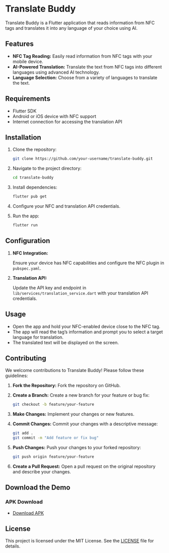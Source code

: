 # Translate Buddy

Translate Buddy is a Flutter application that reads information from NFC tags and translates it into any language of your choice using AI.

## Features

- **NFC Tag Reading:** Easily read information from NFC tags with your mobile device.
- **AI-Powered Translation:** Translate the text from NFC tags into different languages using advanced AI technology.
- **Language Selection:** Choose from a variety of languages to translate the text.

## Requirements

- Flutter SDK
- Android or iOS device with NFC support
- Internet connection for accessing the translation API

## Installation

1. Clone the repository:

    ```bash
    git clone https://github.com/your-username/translate-buddy.git
    ```

2. Navigate to the project directory:

    ```bash
    cd translate-buddy
    ```

3. Install dependencies:

    ```bash
    flutter pub get
    ```

4. Configure your NFC and translation API credentials.

5. Run the app:

    ```bash
    flutter run
    ```

## Configuration

1. **NFC Integration:**

    Ensure your device has NFC capabilities and configure the NFC plugin in `pubspec.yaml`.

2. **Translation API:**

    Update the API key and endpoint in `lib/services/translation_service.dart` with your translation API credentials.

## Usage

- Open the app and hold your NFC-enabled device close to the NFC tag.
- The app will read the tag’s information and prompt you to select a target language for translation.
- The translated text will be displayed on the screen.

## Contributing

We welcome contributions to Translate Buddy! Please follow these guidelines:

1. **Fork the Repository:** Fork the repository on GitHub.

2. **Create a Branch:** Create a new branch for your feature or bug fix:

    ```bash
    git checkout -b feature/your-feature
    ```

3. **Make Changes:** Implement your changes or new features.

4. **Commit Changes:** Commit your changes with a descriptive message:

    ```bash
    git add .
    git commit -m "Add feature or fix bug"
    ```

5. **Push Changes:** Push your changes to your forked repository:

    ```bash
    git push origin feature/your-feature
    ```

6. **Create a Pull Request:** Open a pull request on the original repository and describe your changes.

## Download the Demo

### APK Download
- [Download APK](https://drive.google.com/drive/folders/1M8kzzMlBLjiyUq6no06C-_BSg8A7GNlL)


## License

This project is licensed under the MIT License. See the [LICENSE](LICENSE) file for details.

<!-- ## Contact

For any questions or issues, please contact:

- **Name:** Your Name
- **Email:** your-email@example.com
- **GitHub:** [Your GitHub Profile](https://github.com/your-username) -->
